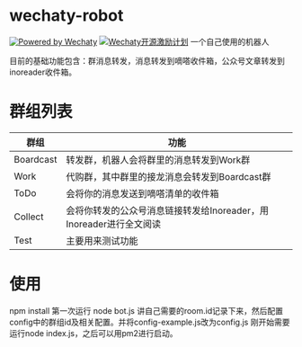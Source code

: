 # wechaty-robot
[![Powered by Wechaty](https://img.shields.io/badge/Powered%20By-Wechaty-green.svg)](https://github.com/chatie/wechaty)
[![Wechaty开源激励计划](https://img.shields.io/badge/Wechaty-开源激励计划-green.svg)](https://github.com/juzibot/Welcome/wiki/Everything-about-Wechaty)
一个自己使用的机器人


目前的基础功能包含：群消息转发，消息转发到嘀嗒收件箱，公众号文章转发到inoreader收件箱。
# 群组列表
|群组|功能|
|---|---|
|Boardcast|转发群，机器人会将群里的消息转发到Work群|
|Work|代购群，其中群里的接龙消息会转发到Boardcast群|
|ToDo|会将你的消息发送到嘀嗒清单的收件箱|
|Collect|会将你转发的公众号消息链接转发给Inoreader，用Inoreader进行全文阅读|
|Test|主要用来测试功能|

# 使用 
npm install
第一次运行 node bot.js 讲自己需要的room.id记录下来，然后配置config中的群组id及相关配置。并将config-example.js改为config.js
刚开始需要运行node index.js，之后可以用pm2进行启动。
